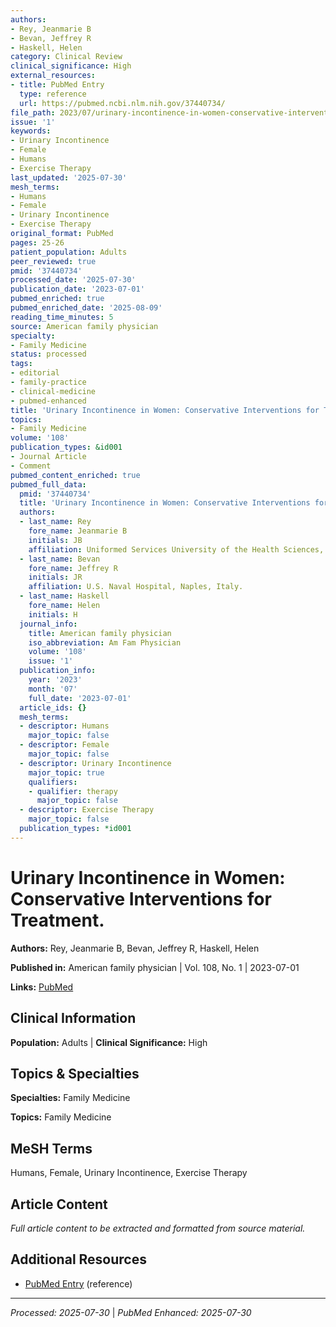 ```yaml
---
authors:
- Rey, Jeanmarie B
- Bevan, Jeffrey R
- Haskell, Helen
category: Clinical Review
clinical_significance: High
external_resources:
- title: PubMed Entry
  type: reference
  url: https://pubmed.ncbi.nlm.nih.gov/37440734/
file_path: 2023/07/urinary-incontinence-in-women-conservative-interventions-for.md
issue: '1'
keywords:
- Urinary Incontinence
- Female
- Humans
- Exercise Therapy
last_updated: '2025-07-30'
mesh_terms:
- Humans
- Female
- Urinary Incontinence
- Exercise Therapy
original_format: PubMed
pages: 25-26
patient_population: Adults
peer_reviewed: true
pmid: '37440734'
processed_date: '2025-07-30'
publication_date: '2023-07-01'
pubmed_enriched: true
pubmed_enriched_date: '2025-08-09'
reading_time_minutes: 5
source: American family physician
specialty:
- Family Medicine
status: processed
tags:
- editorial
- family-practice
- clinical-medicine
- pubmed-enhanced
title: 'Urinary Incontinence in Women: Conservative Interventions for Treatment.'
topics:
- Family Medicine
volume: '108'
publication_types: &id001
- Journal Article
- Comment
pubmed_content_enriched: true
pubmed_full_data:
  pmid: '37440734'
  title: 'Urinary Incontinence in Women: Conservative Interventions for Treatment.'
  authors:
  - last_name: Rey
    fore_name: Jeanmarie B
    initials: JB
    affiliation: Uniformed Services University of the Health Sciences, Bethesda, Maryland.
  - last_name: Bevan
    fore_name: Jeffrey R
    initials: JR
    affiliation: U.S. Naval Hospital, Naples, Italy.
  - last_name: Haskell
    fore_name: Helen
    initials: H
  journal_info:
    title: American family physician
    iso_abbreviation: Am Fam Physician
    volume: '108'
    issue: '1'
  publication_info:
    year: '2023'
    month: '07'
    full_date: '2023-07-01'
  article_ids: {}
  mesh_terms:
  - descriptor: Humans
    major_topic: false
  - descriptor: Female
    major_topic: false
  - descriptor: Urinary Incontinence
    major_topic: true
    qualifiers:
    - qualifier: therapy
      major_topic: false
  - descriptor: Exercise Therapy
    major_topic: false
  publication_types: *id001
---
```


# Urinary Incontinence in Women: Conservative Interventions for Treatment.

**Authors:** Rey, Jeanmarie B, Bevan, Jeffrey R, Haskell, Helen

**Published in:** American family physician | Vol. 108, No. 1 | 2023-07-01

**Links:** [PubMed](https://pubmed.ncbi.nlm.nih.gov/37440734/)

## Clinical Information

**Population:** Adults | **Clinical Significance:** High

## Topics & Specialties

**Specialties:** Family Medicine

**Topics:** Family Medicine

## MeSH Terms

Humans, Female, Urinary Incontinence, Exercise Therapy

## Article Content

*Full article content to be extracted and formatted from source material.*

## Additional Resources

- [PubMed Entry](https://pubmed.ncbi.nlm.nih.gov/37440734/) (reference)

---

*Processed: 2025-07-30* | *PubMed Enhanced: 2025-07-30*

